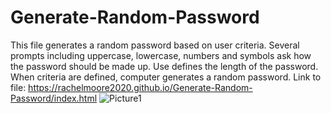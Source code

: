 # Generate-Random-Password
This file generates a random password based on user criteria.
Several prompts including uppercase, lowercase, numbers and symbols ask how the password should be made up. Use defines the length of the password. When criteria are defined, computer generates a random password.
Link to file:
https://rachelmoore2020.github.io/Generate-Random-Password/index.html
![Picture1](https://user-images.githubusercontent.com/68473729/93635052-9dd0d480-f9bf-11ea-8569-19bdfb833d9f.png)





